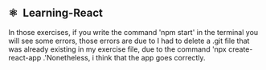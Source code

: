 ##  ⚛️ &nbsp;Learning-React

  In those exercises, if you write the command 'npm start' in the terminal you will see some errors, those errors 
  are due to I had to delete a .git file that was already existing in my exercise file, due to the command 
  'npx create-react-app .'Nonetheless, i think that the app goes correctly.
